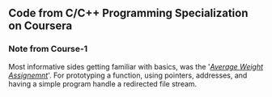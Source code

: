 ## Code from C/C++ Programming Specialization on Coursera 

### Note from Course-1

Most informative sides getting familiar with basics, was the '[*Average Weight Assignemnt*](https://github.com/BrenKenna/C-CPP-Programming/blob/main/C-Programming/wk5/averageWeight.c)'. For prototyping a function, using pointers, addresses, and having a simple program handle a redirected file stream.